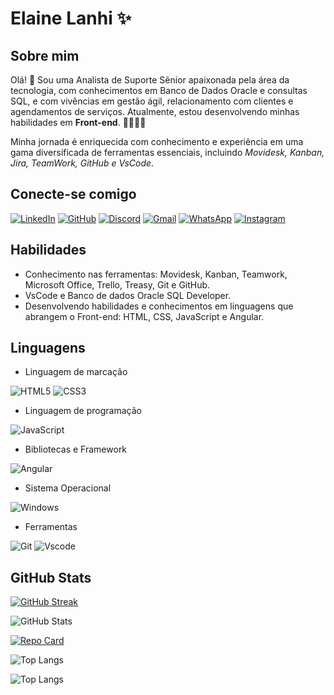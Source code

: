# Elaine Lanhi ✨

## Sobre mim
Olá! 👋 Sou uma Analista de Suporte Sênior apaixonada pela área da tecnologia, com conhecimentos em Banco de Dados Oracle e consultas SQL, e com vivências em gestão ágil, relacionamento com clientes e agendamentos de serviços. Atualmente, estou desenvolvendo minhas habilidades em **Front-end**. 🚀👩🏻‍💻

Minha jornada é enriquecida com conhecimento e experiência em uma gama diversificada de ferramentas essenciais, incluindo *Movidesk, Kanban, Jira, TeamWork, GitHub e VsCode*.


## Conecte-se comigo 
[![LinkedIn](https://img.shields.io/badge/LinkedIn-0077B5?style=for-the-badge&logo=linkedin&logoColor=white)](https://www.linkedin.com/in/elaine-lanhi/) 
[![GitHub](https://img.shields.io/badge/GitHub-100000?style=for-the-badge&logo=github&logoColor=white)](https://github.com/ElaineLanhi)
[![Discord](https://img.shields.io/badge/Discord-7289DA?style=for-the-badge&logo=discord&logoColor=white)](https://discord.com/channels/@elainelanhi)
[![Gmail](https://img.shields.io/badge/Gmail-333333?style=for-the-badge&logo=gmail&logoColor=red)](mailto:elainecami.lanhi@gmail.com)
[![WhatsApp](https://img.shields.io/badge/WhatsApp-25D366?style=for-the-badge&logo=whatsapp&logoColor=white)](https://wa.me/5546999119515)
[![Instagram](https://img.shields.io/badge/-Instagram-%23E4405F?style=for-the-badge&logo=instagram&logoColor=white)](https://www.instagram.com/elainelanhi/)

## Habilidades

* Conhecimento nas ferramentas: Movidesk, Kanban, Teamwork, Microsoft Office, Trello, Treasy, Git e GitHub.
* VsCode e Banco de dados Oracle SQL Developer.
* Desenvolvendo habilidades e conhecimentos em linguagens que abrangem o Front-end: HTML, CSS, JavaScript e Angular.

## Linguagens

* Linguagem de marcação

![HTML5](https://img.shields.io/badge/HTML5-E34F26?style=for-the-badge&logo=html5&logoColor=white)
![CSS3](https://img.shields.io/badge/CSS3-1572B6?style=for-the-badge&logo=css3&logoColor=white)

* Linguagem de programação

![JavaScript](https://img.shields.io/badge/JavaScript-F7DF1E?style=for-the-badge&logo=javascript&logoColor=black)

* Bibliotecas e Framework

![Angular](https://img.shields.io/badge/Angular-DD0031?style=for-the-badge&logo=angular&logoColor=white)

* Sistema Operacional

![Windows](https://img.shields.io/badge/Windows-000?style=for-the-badge&logo=windows&logoColor=2CA5E0)

* Ferramentas 

![Git](https://img.shields.io/badge/GIT-E44C30?style=for-the-badge&logo=git&logoColor=white)
![Vscode](https://img.shields.io/badge/Vscode-007ACC?style=for-the-badge&logo=visual-studio-code&logoColor=white)



## GitHub Stats
[![GitHub Streak](https://streak-stats.demolab.com/?user=ElaineLanhi&theme=bear&background=000&border=30A3DC&dates=FFF)](https://git.io/streak-stats)

![GitHub Stats](https://github-readme-stats.vercel.app/api?username=ElaineLanhi&theme=transparent&bg_color=000&border_color=30A3DC&show_icons=true&icon_color=30A3DC&title_color=E94D5F&text_color=FFF)

[![Repo Card](https://github-readme-stats.vercel.app/api/pin/?username=ElaineLanhi&repo=dio-lab-open-source&bg_color=000&border_color=30A3DC&show_icons=true&icon_color=30A3DC&title_color=E94D5F&text_color=FFF)](https://github.com/ElaineLanhi/dio-lab-open-source)

![Top Langs](https://github-readme-stats-git-masterrstaa-rickstaa.vercel.app/api/top-langs/?username=ElaineLanhi&bg_color=000&border_color=30A3DC&title_color=E94D5F&text_color=FFF)

![Top Langs](https://github-readme-stats-git-masterrstaa-rickstaa.vercel.app/api/top-langs/?username=ElaineLanhi&layout=compact&bg_color=000&border_color=30A3DC&title_color=E94D5F&text_color=FFF)


